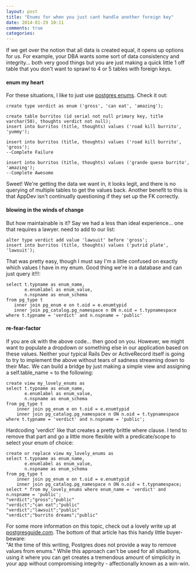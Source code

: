 ```yaml
---
layout: post
title: "Enums for when you just cant handle another foreign key"
date: 2014-01-29 10:11
comments: true
categories: 
---
```


If we get over the notion that all data is created equal, it opens up options for us. 
For example, your DBA wants some sort of data consistency and integrity... both very good things
but you are just making a quick little 1 off table that you don't want to sprawl to 4 or 5 tables with foreign keys.

#### enum my heart
For these situations, I like to just use [postgres enums][enum]. Check it out:

	create type verdict as enum ('gross', 'can eat', 'amazing');

	create table burritos (id serial not null primary key, title varchar(50), thoughts verdict not null);
	insert into burritos (title, thoughts) values ('road kill burrito', 'yummy');

	insert into burritos (title, thoughts) values ('road kill burrito', 'gross');
	--Complete Failure

	insert into burritos (title, thoughts) values ('grande queso burrito', 'amazing');
	--Complete Awesome
Sweet! We're getting the data we want in, it looks legit, and there is no querying of multiple tables to get the values back.
Another benefit to this is that AppDev isn't continually questioning if they set up the FK correctly.

#### blowing in the winds of change
But how maintainable is it? Say we had a less than ideal experience... one that requires a lawyer.  need to add to our list:

	alter type verdict add value 'lawsuit' before 'gross';
	insert into burritos (title, thoughts) values ('putrid plate', 'lawsuit');

That was pretty easy, though I must say I'm a little confused on exactly which values I have in my enum. Good thing we're in a database and can just query it!!!:  

	select t.typname as enum_name,  
	       e.enumlabel as enum_value,
		   n.nspname as enum_schema
	from pg_type t 
	   inner join pg_enum e on t.oid = e.enumtypid  
	   inner join pg_catalog.pg_namespace n ON n.oid = t.typnamespace
	where t.typname = 'verdict' and n.nspname = 'public'

#### re-fear-factor
If you are ok with the above code... then good on you. However, we might want to populate a dropdown or something else in our application based on these values. Neither your typical Rails Dev or ActiveRecord itself is going to try to implement the above without tears of sadness streaming down to their Mac. We can build a bridge by just making a simple view and assigning a self.table_name = to the following:

	create view my_lovely_enums as 
	select t.typname as enum_name,  
	       e.enumlabel as enum_value,
		   n.nspname as enum_schema 
	from pg_type t 
		inner join pg_enum e on t.oid = e.enumtypid  
		inner join pg_catalog.pg_namespace n ON n.oid = t.typnamespace
	where t.typname = 'verdict' and n.nspname = 'public';

Hardcoding 'verdict' like that creates a pretty brittle where clause. I tend to remove that part and go a little more flexible with a predicate/scope to select your enum of choice:

	create or replace view my_lovely_enums as 
	select t.typname as enum_name,  
	       e.enumlabel as enum_value,
		   n.nspname as enum_schema
	from pg_type t 
		inner join pg_enum e on t.oid = e.enumtypid  
		inner join pg_catalog.pg_namespace n ON n.oid = t.typnamespace;
	select * from my_lovely_enums where enum_name = 'verdict' and n.nspname = 'public';
	"verdict";"gross";"public"
	"verdict";"can eat";"public"
	"verdict";"lawsuit";"public"
	"verdict";"burrito dreams";"public"

For some more information on this topic, check out a lovely write up at [postgresguide.com][craig]. The bottom of that article has this handy little  buyer-beware:  
"At the time of this writing, Postgres does not provide a way to remove values from enums."
While this approach can't be used for all situations, using it where you can get creates a tremendous amount of simplicity in your app without compromising integrity - affectionally known as a win-win.


[enum]: http://www.postgresql.org/docs/current/static/datatype-enum.html
[craig]: http://postgresguide.com/sexy/enums.html